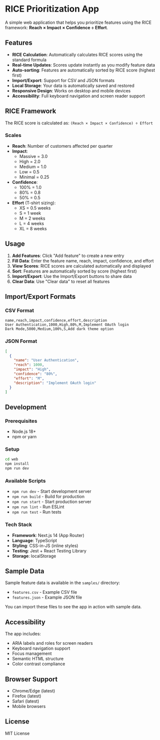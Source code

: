 # RICE Prioritization App

A simple web application that helps you prioritize features using the RICE framework: **Reach × Impact × Confidence ÷ Effort**.

## Features

- **RICE Calculation**: Automatically calculates RICE scores using the standard formula
- **Real-time Updates**: Scores update instantly as you modify feature data
- **Auto-sorting**: Features are automatically sorted by RICE score (highest first)
- **Import/Export**: Support for CSV and JSON formats
- **Local Storage**: Your data is automatically saved and restored
- **Responsive Design**: Works on desktop and mobile devices
- **Accessibility**: Full keyboard navigation and screen reader support

## RICE Framework

The RICE score is calculated as: `(Reach × Impact × Confidence) ÷ Effort`

### Scales

- **Reach**: Number of customers affected per quarter
- **Impact**: 
  - Massive = 3.0
  - High = 2.0  
  - Medium = 1.0
  - Low = 0.5
  - Minimal = 0.25
- **Confidence**:
  - 100% = 1.0
  - 80% = 0.8
  - 50% = 0.5
- **Effort** (T-shirt sizing):
  - XS = 0.5 weeks
  - S = 1 week
  - M = 2 weeks
  - L = 4 weeks
  - XL = 8 weeks

## Usage

1. **Add Features**: Click "Add feature" to create a new entry
2. **Fill Data**: Enter the feature name, reach, impact, confidence, and effort
3. **View Scores**: RICE scores are calculated automatically and displayed
4. **Sort**: Features are automatically sorted by score (highest first)
5. **Import/Export**: Use the Import/Export buttons to share data
6. **Clear Data**: Use "Clear data" to reset all features

## Import/Export Formats

### CSV Format
```csv
name,reach,impact,confidence,effort,description
User Authentication,1000,High,80%,M,Implement OAuth login
Dark Mode,5000,Medium,100%,S,Add dark theme option
```

### JSON Format
```json
[
  {
    "name": "User Authentication",
    "reach": 1000,
    "impact": "High",
    "confidence": "80%",
    "effort": "M",
    "description": "Implement OAuth login"
  }
]
```

## Development

### Prerequisites
- Node.js 18+ 
- npm or yarn

### Setup
```bash
cd web
npm install
npm run dev
```

### Available Scripts
- `npm run dev` - Start development server
- `npm run build` - Build for production
- `npm run start` - Start production server
- `npm run lint` - Run ESLint
- `npm run test` - Run tests

### Tech Stack
- **Framework**: Next.js 14 (App Router)
- **Language**: TypeScript
- **Styling**: CSS-in-JS (inline styles)
- **Testing**: Jest + React Testing Library
- **Storage**: localStorage

## Sample Data

Sample feature data is available in the `samples/` directory:
- `features.csv` - Example CSV file
- `features.json` - Example JSON file

You can import these files to see the app in action with sample data.

## Accessibility

The app includes:
- ARIA labels and roles for screen readers
- Keyboard navigation support
- Focus management
- Semantic HTML structure
- Color contrast compliance

## Browser Support

- Chrome/Edge (latest)
- Firefox (latest)
- Safari (latest)
- Mobile browsers

## License

MIT License
